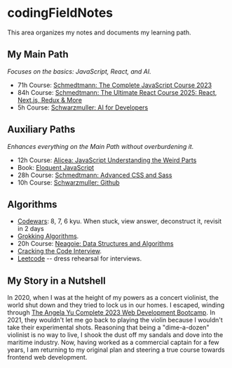 # codingFieldNotes
This area organizes my notes and documents my learning path.

## My Main Path
*Focuses on the basics: JavaScript, React, and AI.*
- 71h Course: [Schmedtmann: The Complete JavaScript Course 2023](https://www.udemy.com/course-dashboard-redirect/?course_id=851712)
- 84h Course: [Schmedtmann: The Ultimate React Course 2025: React, Next.js, Redux & More](https://www.udemy.com/course-dashboard-redirect/?course_id=4471614)
- 5h Course: [Schwarzmuller: AI for Developers](https://www.udemy.com/course-dashboard-redirect/?course_id=6250531)

## Auxiliary Paths
*Enhances everything on the Main Path without overburdening it.*
- 12h Course: [Alicea: JavaScript Understanding the Weird Parts](https://www.udemy.com/course-dashboard-redirect/?course_id=364426)
- Book: [Eloquent JavaScript](https://eloquentjavascript.net/)
- 28h Course: [Schmedtmann: Advanced CSS and Sass](https://www.udemy.com/course-dashboard-redirect/?course_id=1026604)
- 10h Course: [Schwarzmuller: Github](https://www.udemy.com/course-dashboard-redirect/?course_id=4188320)

## Algorithms
- [Codewars](https://www.codewars.com/dashboard): 8, 7, 6 kyu. When stuck, view answer, deconstruct it, revisit in 2 days
- [Grokking Algorithms](https://www.amazon.com/dp/1633438538).
- 20h Course: [Neagoie: Data Structures and Algorithms](https://www.udemy.com/course-dashboard-redirect/?course_id=1917546)
- [Cracking the Code Interview](https://www.amazon.com/Cracking-Coding-Interview-Programming-Questions/dp/0984782850/ref=sr_1_1?sr=8-1).
- [Leetcode](https://leetcode.com/) -- dress rehearsal for interviews. 

## My Story in a Nutshell
In 2020, when I was at the height of my powers as a concert violinist, the world shut down and they tried to lock us in our homes. I escaped, winding through [The Angela Yu Complete 2023 Web Development Bootcamp](https://www.udemy.com/course/the-complete-web-development-bootcamp/). In 2021, they wouldn't let me go back to playing the violin because I wouldn't take their experimental shots. Reasoning that being a "dime-a-dozen" violinist is no way to live, I shook the dust off my sandals and dove into the maritime industry. Now, having worked as a commercial captain for a few years, I am returning to my original plan and steering a true course towards frontend web development.

